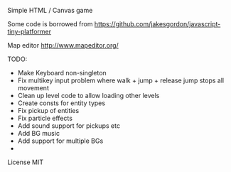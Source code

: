 Simple HTML / Canvas game

Some code is borrowed from https://github.com/jakesgordon/javascript-tiny-platformer

Map editor http://www.mapeditor.org/


TODO:
- Make Keyboard non-singleton
- Fix multikey input problem where walk + jump + release jump stops all movement
- Clean up level code to allow loading other levels
- Create consts for entity types
- Fix pickup of entities
- Fix particle effects
- Add sound support for pickups etc
- Add BG music
- Add support for multiple BGs
- 
License MIT
